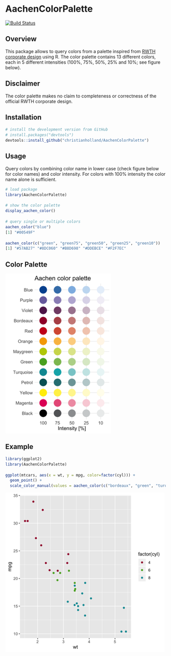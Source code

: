 # AachenColorPalette
[![Build Status](https://travis-ci.com/christianholland/AachenColorPalette.svg?branch=master)](https://travis-ci.com/christianholland/AachenColorPalette)

## Overview
This package allows to query colors from a palette inspired from [RWTH corporate design](http://www9.rwth-aachen.de/global/show_document.asp?id=aaaaaaaaaadpbhq) using R. The color palette contains 13 different colors, each in 5 different intensities (100%, 75%, 50%, 25% and 10%; see figure below). 

## Disclaimer
The color palette makes no claim to completeness or correctness of the official RWTH corporate design.

## Installation
```r
# install the development version from GitHub
# install.packages("devtools")
devtools::install_github("christianholland/AachenColorPalette")
```

## Usage
Query colors by combining color name in lower case (check figure below for color names) and color intensity. For colors with 100% intensity the color name alone is sufficient.
```r
# load package
library(AachenColorPalette)

# show the color palette
display_aachen_color()

# query single or multiple colors
aachen_color("blue")
[1] "#00549F"

aachen_color(c("green", "green75", "green50", "green25", "green10"))
[1] "#57AB27" "#8DC060" "#B8D698" "#DDEBCE" "#F2F7EC"
```

## Color Palette
<img src='man/figures/aachen_color_palette.png' align="center" height="500" />

## Example
```r
library(ggplot2)
library(AachenColorPalette)

ggplot(mtcars, aes(x = wt, y = mpg, color=factor(cyl))) +
  geom_point() +
  scale_color_manual(values = aachen_color(c("bordeaux", "green", "turquoise")))
```
<img src='man/figures/example_plot.png' align="center" height="500" />
